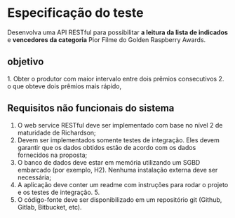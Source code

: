 # Especificação do teste
Desenvolva uma API RESTful para possibilitar **a leitura da lista de indicados** e **vencedores da categoria** Pior Filme do Golden Raspberry Awards.

## objetivo
1.​ Obter o produtor com maior intervalo entre dois prêmios consecutivos
2. o que obteve dois prêmios mais rápido,

## Requisitos não funcionais do sistema 
1.  O web service RESTful deve ser implementado com base no nível 2 de maturidade de Richardson; 
2.  Devem ser implementados somente testes de integração. Eles devem garantir que os dados obtidos estão de acordo com os dados fornecidos na proposta; 
3.  O banco de dados deve estar em memória utilizando um SGBD embarcado (por exemplo, H2). Nenhuma instalação externa deve ser necessária; 
4.  A aplicação deve conter um readme com instruções para rodar o projeto e os testes de integração. 5.  
6.  O código-fonte deve ser disponibilizado em um repositório git (Github, Gitlab, Bitbucket, etc). 
 

